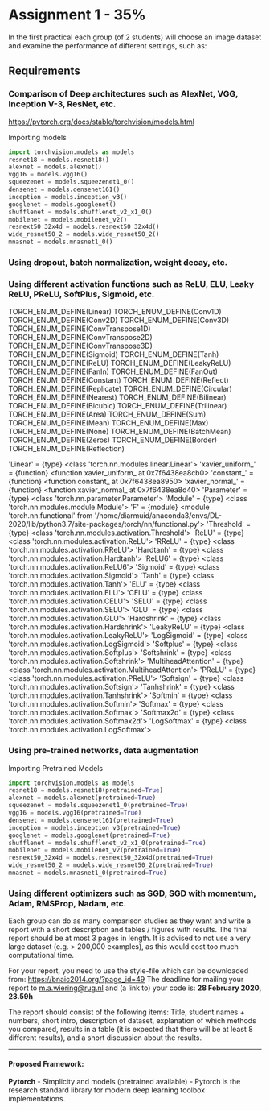 # Assignment 1 - 35%
In the first practical each group (of 2 students) will choose an image dataset and examine the performance of different settings, such as:

## Requirements
### Comparison of Deep architectures such as AlexNet, VGG, Inception V-3, ResNet, etc.
https://pytorch.org/docs/stable/torchvision/models.html

Importing models 


```python
import torchvision.models as models
resnet18 = models.resnet18()
alexnet = models.alexnet()
vgg16 = models.vgg16()
squeezenet = models.squeezenet1_0()
densenet = models.densenet161()
inception = models.inception_v3()
googlenet = models.googlenet()
shufflenet = models.shufflenet_v2_x1_0()
mobilenet = models.mobilenet_v2()
resnext50_32x4d = models.resnext50_32x4d()
wide_resnet50_2 = models.wide_resnet50_2()
mnasnet = models.mnasnet1_0()
```


### Using dropout, batch normalization, weight decay, etc.

### Using different activation functions such as ReLU, ELU, Leaky ReLU, PReLU, SoftPlus, Sigmoid, etc.
TORCH_ENUM_DEFINE(Linear)
TORCH_ENUM_DEFINE(Conv1D)
TORCH_ENUM_DEFINE(Conv2D)
TORCH_ENUM_DEFINE(Conv3D)
TORCH_ENUM_DEFINE(ConvTranspose1D)
TORCH_ENUM_DEFINE(ConvTranspose2D)
TORCH_ENUM_DEFINE(ConvTranspose3D)
TORCH_ENUM_DEFINE(Sigmoid)
TORCH_ENUM_DEFINE(Tanh)
TORCH_ENUM_DEFINE(ReLU)
TORCH_ENUM_DEFINE(LeakyReLU)
TORCH_ENUM_DEFINE(FanIn)
TORCH_ENUM_DEFINE(FanOut)
TORCH_ENUM_DEFINE(Constant)
TORCH_ENUM_DEFINE(Reflect)
TORCH_ENUM_DEFINE(Replicate)
TORCH_ENUM_DEFINE(Circular)
TORCH_ENUM_DEFINE(Nearest)
TORCH_ENUM_DEFINE(Bilinear)
TORCH_ENUM_DEFINE(Bicubic)
TORCH_ENUM_DEFINE(Trilinear)
TORCH_ENUM_DEFINE(Area)
TORCH_ENUM_DEFINE(Sum)
TORCH_ENUM_DEFINE(Mean)
TORCH_ENUM_DEFINE(Max)
TORCH_ENUM_DEFINE(None)
TORCH_ENUM_DEFINE(BatchMean)
TORCH_ENUM_DEFINE(Zeros)
TORCH_ENUM_DEFINE(Border)
TORCH_ENUM_DEFINE(Reflection)

'Linear' = {type} <class 'torch.nn.modules.linear.Linear'>
'xavier_uniform_' = {function} <function xavier_uniform_ at 0x7f6438ea8cb0>
'constant_' = {function} <function constant_ at 0x7f6438ea8950>
'xavier_normal_' = {function} <function xavier_normal_ at 0x7f6438ea8d40>
'Parameter' = {type} <class 'torch.nn.parameter.Parameter'>
'Module' = {type} <class 'torch.nn.modules.module.Module'>
'F' = {module} <module 'torch.nn.functional' from '/home/diarmuid/anaconda3/envs/DL-2020/lib/python3.7/site-packages/torch/nn/functional.py'>
'Threshold' = {type} <class 'torch.nn.modules.activation.Threshold'>
'ReLU' = {type} <class 'torch.nn.modules.activation.ReLU'>
'RReLU' = {type} <class 'torch.nn.modules.activation.RReLU'>
'Hardtanh' = {type} <class 'torch.nn.modules.activation.Hardtanh'>
'ReLU6' = {type} <class 'torch.nn.modules.activation.ReLU6'>
'Sigmoid' = {type} <class 'torch.nn.modules.activation.Sigmoid'>
'Tanh' = {type} <class 'torch.nn.modules.activation.Tanh'>
'ELU' = {type} <class 'torch.nn.modules.activation.ELU'>
'CELU' = {type} <class 'torch.nn.modules.activation.CELU'>
'SELU' = {type} <class 'torch.nn.modules.activation.SELU'>
'GLU' = {type} <class 'torch.nn.modules.activation.GLU'>
'Hardshrink' = {type} <class 'torch.nn.modules.activation.Hardshrink'>
'LeakyReLU' = {type} <class 'torch.nn.modules.activation.LeakyReLU'>
'LogSigmoid' = {type} <class 'torch.nn.modules.activation.LogSigmoid'>
'Softplus' = {type} <class 'torch.nn.modules.activation.Softplus'>
'Softshrink' = {type} <class 'torch.nn.modules.activation.Softshrink'>
'MultiheadAttention' = {type} <class 'torch.nn.modules.activation.MultiheadAttention'>
'PReLU' = {type} <class 'torch.nn.modules.activation.PReLU'>
'Softsign' = {type} <class 'torch.nn.modules.activation.Softsign'>
'Tanhshrink' = {type} <class 'torch.nn.modules.activation.Tanhshrink'>
'Softmin' = {type} <class 'torch.nn.modules.activation.Softmin'>
'Softmax' = {type} <class 'torch.nn.modules.activation.Softmax'>
'Softmax2d' = {type} <class 'torch.nn.modules.activation.Softmax2d'>
'LogSoftmax' = {type} <class 'torch.nn.modules.activation.LogSoftmax'>
### Using pre-trained networks, data augmentation
Importing Pretrained Models

```python
import torchvision.models as models
resnet18 = models.resnet18(pretrained=True)
alexnet = models.alexnet(pretrained=True)
squeezenet = models.squeezenet1_0(pretrained=True)
vgg16 = models.vgg16(pretrained=True)
densenet = models.densenet161(pretrained=True)
inception = models.inception_v3(pretrained=True)
googlenet = models.googlenet(pretrained=True)
shufflenet = models.shufflenet_v2_x1_0(pretrained=True)
mobilenet = models.mobilenet_v2(pretrained=True)
resnext50_32x4d = models.resnext50_32x4d(pretrained=True)
wide_resnet50_2 = models.wide_resnet50_2(pretrained=True)
mnasnet = models.mnasnet1_0(pretrained=True)
```
### Using different optimizers such as SGD, SGD with momentum, Adam, RMSProp, Nadam, etc.


Each group can do as many comparison studies as they want and write a report with a short description and
tables / figures with results. The final report should be at most 3 pages in length. It is advised to not use a very large
dataset (e.g. > 200,000 examples), as this would cost too much computational time.

For your report, you need to use the style-file which can be downloaded from: https://bnaic2014.org/?page_id=49
The deadline for mailing your report to m.a.wiering@rug.nl and (a link to) your code is: **28 February 2020, 23.59h**

The report should consist of the following items: Title, student names + numbers, short intro, description of dataset, explanation of which methods you compared, results in a table (it is expected that there will be at least 8 different results), and a short discussion about the results.

___

#### Proposed Framework: 
**Pytorch** - Simplicity and models (pretrained available) - Pytorch is the research standard library for
modern deep learning toolbox implementations. 